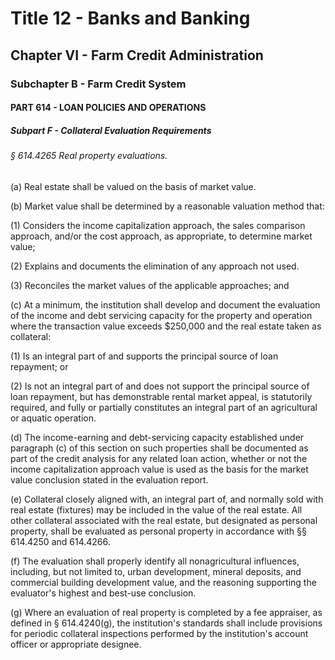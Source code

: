 
# Title 12 - Banks and Banking
## Chapter VI - Farm Credit Administration
### Subchapter B - Farm Credit System
#### PART 614 - LOAN POLICIES AND OPERATIONS
##### Subpart F - Collateral Evaluation Requirements
###### § 614.4265 Real property evaluations.

(a) Real estate shall be valued on the basis of market value.

(b) Market value shall be determined by a reasonable valuation method that:

(1) Considers the income capitalization approach, the sales comparison approach, and/or the cost approach, as appropriate, to determine market value;

(2) Explains and documents the elimination of any approach not used.

(3) Reconciles the market values of the applicable approaches; and

(c) At a minimum, the institution shall develop and document the evaluation of the income and debt servicing capacity for the property and operation where the transaction value exceeds $250,000 and the real estate taken as collateral:

(1) Is an integral part of and supports the principal source of loan repayment; or

(2) Is not an integral part of and does not support the principal source of loan repayment, but has demonstrable rental market appeal, is statutorily required, and fully or partially constitutes an integral part of an agricultural or aquatic operation.

(d) The income-earning and debt-servicing capacity established under paragraph (c) of this section on such properties shall be documented as part of the credit analysis for any related loan action, whether or not the income capitalization approach value is used as the basis for the market value conclusion stated in the evaluation report.

(e) Collateral closely aligned with, an integral part of, and normally sold with real estate (fixtures) may be included in the value of the real estate. All other collateral associated with the real estate, but designated as personal property, shall be evaluated as personal property in accordance with §§ 614.4250 and 614.4266.

(f) The evaluation shall properly identify all nonagricultural influences, including, but not limited to, urban development, mineral deposits, and commercial building development value, and the reasoning supporting the evaluator's highest and best-use conclusion.

(g) Where an evaluation of real property is completed by a fee appraiser, as defined in § 614.4240(g), the institution's standards shall include provisions for periodic collateral inspections performed by the institution's account officer or appropriate designee.
